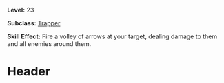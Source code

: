 <!-- TITLE: Skill: Volley -->
<!-- SUBTITLE:  -->

**Level:** 23

**Subclass:** [Trapper](trapper)

**Skill Effect:** Fire a volley of arrows at your target, dealing damage to them and all enemies around them.

# Header